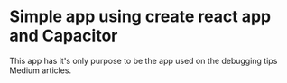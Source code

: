 # Simple app using create react app and Capacitor

This app has it's only purpose to be the app used on the debugging tips Medium articles.
